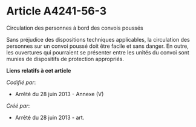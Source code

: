 # Article A4241-56-3

Circulation des personnes à bord des convois poussés

Sans préjudice des dispositions techniques applicables, la circulation des personnes sur un convoi poussé doit être facile et
sans danger. En outre, les ouvertures qui pourraient se présenter entre les unités du convoi sont munies de dispositifs de
protection appropriés.

**Liens relatifs à cet article**

_Codifié par_:

  - Arrêté du 28 juin 2013 -  Annexe (V)

_Créé par_:

  - Arrêté du 28 juin 2013 - art.
